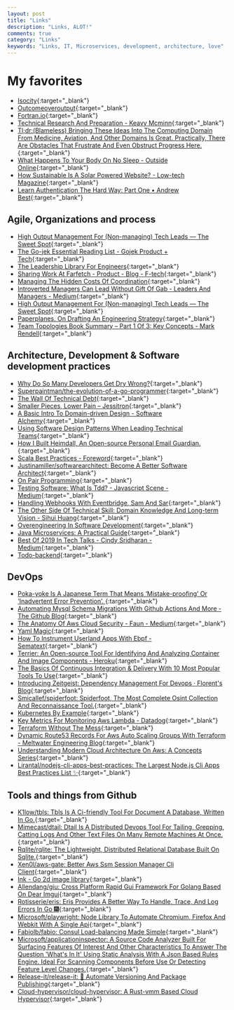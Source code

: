 ```yaml
---
layout: post
title: "Links"
description: "Links, ALOT!"
comments: true
category: "Links"
keywords: "Links, IT, Microservices, development, architecture, love"
---
```

<!-- markdownlint-disable MD033 MD020 MD025-->
# My favorites<a name="favorites"></a>

- [Isocity](https://victorribeiro.com/isocity/#){:target="_blank"}
- [Outcomeoveroutput](https://martinfowler.com/bliki/OutcomeOverOutput.html){:target="_blank"}
- [Fortran.io](https://fortran.io/){:target="_blank"}
- [Technical Research And Preparation - Keavy Mcminn](https://keavy.com/work/technical-preparation/){:target="_blank"}
- [Tl;dr:(Blameless) Bringing These Ideas Into The Computing Domain From Medicine, Aviation, And Other Domains Is Great. Practically, There Are Obstacles That Frustrate And Even Obstruct Progress Here.](https://www.infoq.com/news/2018/09/psychological-safety-post-mortem/#anch163007){:target="_blank"}
- [What Happens To Your Body On No Sleep - Outside Online](https://www.outsideonline.com/2292806/your-body-no-sleep#close){:target="_blank"}
- [How Sustainable Is A Solar Powered Website? - Low-tech Magazine](https://www.lowtechmagazine.com/2020/01/how-sustainable-is-a-solar-powered-website.html){:target="_blank"}
- [Learn Authentication The Hard Way: Part One • Andrew Best](https://www.andrew-best.com/posts/learn-auth-the-hard-way-part-one/){:target="_blank"}

## Agile, Organizations and process<a name="agile"></a>

- [High Output Management For (Non-managing) Tech Leads — The Sweet Spot](https://www.g9labs.com/2020/01/04/high-output-management-for-non-managing-tech-leads/){:target="_blank"}
- [The Go-jek Essential Reading List - Gojek Product + Tech](https://blog.gojekengineering.com/the-go-jek-reading-list-1088712ccc14){:target="_blank"}
- [The Leadership Library For Engineers](https://leadership-library.dev/The-Leadership-Library-for-Engineers-c3a6bf9482a74fffa5b8c0e85ea5014a){:target="_blank"}
- [Sharing Work At Farfetch - Product - Blog - F-tech](https://www.farfetchtechblog.com/en/blog/post/sharing-work-at-farfetch/){:target="_blank"}
- [Managing The Hidden Costs Of Coordination](https://queue.acm.org/detail.cfm?id=3380779){:target="_blank"}
- [Introverted Managers Can Lead Without Gift Of Gab - Leaders And Managers - Medium](https://medium.com/leading-and-managing/introverted-managers-can-lead-without-gift-of-gab-fb73e3a4755){:target="_blank"}
- [High Output Management For (Non-managing) Tech Leads — The Sweet Spot](https://www.g9labs.com/2020/01/04/high-output-management-for-non-managing-tech-leads/){:target="_blank"}
- [Paperplanes. On Drafting An Engineering Strategy](https://www.paperplanes.de/2020/1/31/on-drafting-an-engineering-strategy.html){:target="_blank"}
- [Team Topologies Book Summary – Part 1 Of 3: Key Concepts - Mark Rendell](https://markosrendell.wordpress.com/2020/02/04/team-topologies-book-summary-part-1-of-3-key-concepts/){:target="_blank"}

## Architecture, Development & Software development practices <a name="development"></a>

- [Why Do So Many Developers Get Dry Wrong?](https://changelog.com/posts/why-do-so-many-developers-get-dry-wrong){:target="_blank"}
- [Superpaintman/the-evolution-of-a-go-programmer](https://github.com/SuperPaintman/the-evolution-of-a-go-programmer){:target="_blank"}
- [The Wall Of Technical Debt](http://verraes.net/2020/01/wall-of-technical-debt/){:target="_blank"}
- [Smaller Pieces, Lower Pain – Jessitron](https://blog.jessitron.com/2020/02/07/smaller-pieces-lower-pain/){:target="_blank"}
- [A Basic Intro To Domain-driven Design - Software Alchemy](https://blog.jacobsdata.com/2020/02/10/a-basic-intro-to-domain-driven-design){:target="_blank"}
- [Using Software Design Patterns When Leading Technical Teams](https://seesparkbox.com/foundry/using_software_design_patterns_as_a_tech_lead){:target="_blank"}
- [How I Built Heimdall, An Open-source Personal Email Guardian.](https://medium.com/swlh/how-i-built-heimdall-an-open-source-personal-email-guardian-68e306d172d1){:target="_blank"}
- [Scala Best Practices - Foreword](https://nrinaudo.github.io/scala-best-practices/){:target="_blank"}
- [Justinamiller/softwarearchitect: Become A Better Software Architect](https://github.com/justinamiller/SoftwareArchitect){:target="_blank"}
- [On Pair Programming](https://martinfowler.com/articles/on-pair-programming.html){:target="_blank"}
- [Testing Software: What Is Tdd? - Javascript Scene - Medium](https://medium.com/javascript-scene/testing-software-what-is-tdd-459b2145405c){:target="_blank"}
- [Handling Webhooks With Eventbridge, Sam And Sar](https://serverless.pub/webhooks-with-evenbridge/){:target="_blank"}
- [The Other Side Of Technical Skill: Domain Knowledge And Long-term Vision - Sihui Huang](https://www.sihui.io/domain-knowledge-and-vision/){:target="_blank"}
- [Overengineering In Software Development](https://solidstudio.io/blog/origin-of-overengineering.html){:target="_blank"}
- [Java Microservices: A Practical Guide](https://www.marcobehler.com/guides/java-microservices-a-practical-guide){:target="_blank"}
- [Best Of 2019 In Tech Talks - Cindy Sridharan - Medium](https://medium.com/@copyconstruct/best-of-2019-in-tech-talks-bac697c3ee13){:target="_blank"}
- [Todo-backend](https://www.todobackend.com/){:target="_blank"}

## DevOps<a name="devops"></a>

- [Poka-yoke Is A Japanese Term That Means ‘Mistake-proofing’ Or ‘Inadvertent Error Prevention’. ](https://medium.com/capital-one-tech/terraform-poka-yokes-writing-effective-scalable-dynamic-and-error-resistant-terraform-dcbd6a0ada6a){:target="_blank"}
- [Automating Mysql Schema Migrations With Github Actions And More - The Github Blog](https://github.blog/2020-02-14-automating-mysql-schema-migrations-with-github-actions-and-more/){:target="_blank"}
- [The Anatomy Of Aws Cloud Security - Faun - Medium](https://medium.com/faun/the-anatomy-of-aws-cloud-security-f04b41b8ce1a){:target="_blank"}
- [Yaml Magic](https://www.slideshare.net/roidelapluie/yaml-magic){:target="_blank"}
- [How To Instrument Userland Apps With Ebpf - Sematext](https://sematext.com/blog/ebpf-userland-apps/){:target="_blank"}
- [Terrier: An Open-source Tool For Identifying And Analyzing Container And Image Components - Heroku](https://blog.heroku.com/terrier-open-source-identifying-analyzing-containers){:target="_blank"}
- [The Basics Of Continuous Integration & Delivery With 10 Most Popular Tools To Use](https://medium.com/faun/the-basics-of-continuous-integration-delivery-with-10-most-popular-tools-to-use-9514231533f0){:target="_blank"}
- [Introducing Zeitgeist: Dependency Management For Devops · Florent's Blog](https://blog.florentdelannoy.com/blog/2020/introducing-zeitgeist/){:target="_blank"}
- [Smicallef/spiderfoot: Spiderfoot, The Most Complete Osint Collection And Reconnaissance Tool.](https://github.com/smicallef/spiderfoot){:target="_blank"}
- [Kubernetes By Example](http://kubernetesbyexample.com/){:target="_blank"}
- [Key Metrics For Monitoring Aws Lambda - Datadog](https://www.datadoghq.com/blog/key-metrics-for-monitoring-aws-lambda/#key-aws-lambda-metrics-to-monitor){:target="_blank"}
- [Terraform Without The Mess](https://jen20.dev/post/cfgmgmtcamp-2020-terraform-without-the-mess/){:target="_blank"}
- [Dynamic Route53 Records For Aws Auto Scaling Groups With Terraform - Meltwater Engineering Blog](https://underthehood.meltwater.com/blog/2020/02/07/dynamic-route53-records-for-aws-auto-scaling-groups-with-terraform/?ck_subscriber_id=512833929){:target="_blank"}
- [Understanding Modern Cloud Architecture On Aws: A Concepts Series](https://start.jcolemorrison.com/understanding-modern-cloud-architecture-on-aws-a-concepts-series/?ck_subscriber_id=512833929){:target="_blank"}
- [Lirantal/nodejs-cli-apps-best-practices: The Largest Node.js Cli Apps Best Practices List ✨](https://github.com/lirantal/nodejs-cli-apps-best-practices){:target="_blank"}

## Tools and things from Github <a name="tools"></a>

- [K1low/tbls: Tbls Is A Ci-friendly Tool For Document A Database, Written In Go.](https://github.com/k1LoW/tbls){:target="_blank"}
- [Mimecast/dtail: Dtail Is A Distributed Devops Tool For Tailing, Grepping, Catting Logs And Other Text Files On Many Remote Machines At Once.](https://github.com/mimecast/dtail){:target="_blank"}
- [Rqlite/rqlite: The Lightweight, Distributed Relational Database Built On Sqlite.](https://github.com/rqlite/rqlite){:target="_blank"}
- [Xen0l/aws-gate: Better Aws Ssm Session Manager Cli Client](https://github.com/xen0l/aws-gate){:target="_blank"}
- [Ink - Go 2d image library](https://buchanae.github.io/ink/){:target="_blank"}
- [Allendang/giu: Cross Platform Rapid Gui Framework For Golang Based On Dear Imgui](https://github.com/AllenDang/giu){:target="_blank"}
- [Rotisserie/eris: Eris Provides A Better Way To Handle, Trace, And Log Errors In Go 🎆](https://github.com/rotisserie/eris){:target="_blank"}
- [Microsoft/playwright: Node Library To Automate Chromium, Firefox And Webkit With A Single Api](https://github.com/microsoft/playwright){:target="_blank"}
- [Fabiolb/fabio: Consul Load-balancing Made Simple](https://github.com/fabiolb/fabio){:target="_blank"}
- [Microsoft/applicationinspector: A Source Code Analyzer Built For Surfacing Features Of Interest And Other Characteristics To Answer The Question 'What's In It' Using Static Analysis With A Json Based Rules Engine. Ideal For Scanning Components Before Use Or Detecting Feature Level Changes.](https://github.com/Microsoft/ApplicationInspector){:target="_blank"}
- [Release-it/release-it: 🚀 Automate Versioning And Package Publishing](https://github.com/release-it/release-it){:target="_blank"}
- [Cloud-hypervisor/cloud-hypervisor: A Rust-vmm Based Cloud Hypervisor](https://github.com/cloud-hypervisor/cloud-hypervisor){:target="_blank"}